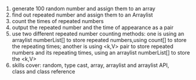 1. generate 100 random number and assign them to an array
2. find out repeated number and assign them to an Arraylist
3. count the times of repeated numbers
4. output the repeated number and the time of appearance as a pair
5. use two different repeated number counting methods:
   one is using an arraylist numberList[] to store repeated numbers,using count[] to store the repeating times;
   another is using <k,V> pair to store repeated numbers and its repeating times, using an arraylist numberList[] to store the <k,V>
6. skills cover:
   random,
   type cast,
   array,
   arraylist and arraylist API,    
   class and class reference